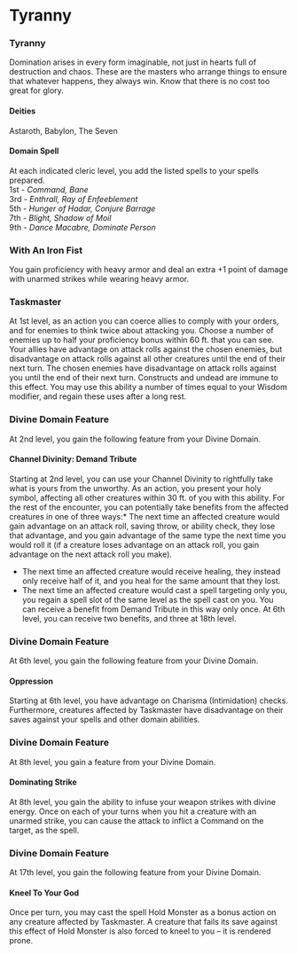 Tyranny
=======

### Tyranny

Domination arises in every form imaginable, not just in hearts full of destruction and chaos. These are the masters who arrange things to ensure that whatever happens, they always win. Know that there is no cost too great for glory. 

#### Deities

Astaroth, Babylon, The Seven 

#### Domain Spell

At each indicated cleric level, you add the listed spells to your spells prepared.  
1st - _Command, Bane_  
3rd - _Enthrall, Ray of Enfeeblement_  
5th - _Hunger of Hadar, Conjure Barrage_  
7th - _Blight, Shadow of Moil_  
9th - _Dance Macabre, Dominate Person_  

### With An Iron Fist

You gain proficiency with heavy armor and deal an extra +1 point of damage with unarmed strikes while wearing heavy armor. 

### Taskmaster

At 1st level, as an action you can coerce allies to comply with your orders, and for enemies to think twice about attacking you. Choose a number of enemies up to half your proficiency bonus within 60 ft. that you can see. Your allies have advantage on attack rolls against the chosen enemies, but disadvantage on attack rolls against all other creatures until the end of their next turn. The chosen enemies have disadvantage on attack rolls against you until the end of their next turn. Constructs and undead are immune to this effect. You may use this ability a number of times equal to your Wisdom modifier, and regain these uses after a long rest. 

### Divine Domain Feature

At 2nd level, you gain the following feature from your Divine Domain. 

#### Channel Divinity: Demand Tribute

Starting at 2nd level, you can use your Channel Divinity to rightfully take what is yours from the unworthy.  As an action, you present your holy symbol, affecting all other creatures within 30 ft. of you with this ability. For the rest of the encounter, you can potentially take benefits from the affected creatures in one of three ways:* The next time an affected creature would gain advantage on an attack roll, saving throw, or ability check, they lose that advantage, and you gain advantage of the same type the next time you would roll it (if a creature loses advantage on an attack roll, you gain advantage on the next attack roll you make).
* The next time an affected creature would receive healing, they instead only receive half of it, and you heal for the same amount that they lost.
* The next time an affected creature would cast a spell targeting only you, you regain a spell slot of the same level as the spell cast on you.
You can receive a benefit from Demand Tribute in this way only once. At 6th level, you can receive two benefits, and three at 18th level. 

### Divine Domain Feature

At 6th level, you gain the following feature from your Divine Domain. 

#### Oppression

Starting at 6th level, you have advantage on Charisma (Intimidation) checks. Furthermore, creatures affected by Taskmaster have disadvantage on their saves against your spells and other domain abilities. 

### Divine Domain Feature

At 8th level, you gain a feature from your Divine Domain. 

#### Dominating Strike

At 8th level, you gain the ability to infuse your weapon strikes with divine energy. Once on each of your turns when you hit a creature with an unarmed strike, you can cause the attack to inflict a Command on the target, as the spell. 

### Divine Domain Feature

At 17th level, you gain the following feature from your Divine Domain. 

#### Kneel To Your God

Once per turn, you may cast the spell Hold Monster as a bonus action on any creature affected by Taskmaster. A creature that fails its save against this effect of Hold Monster is also forced to kneel to you – it is rendered prone.

